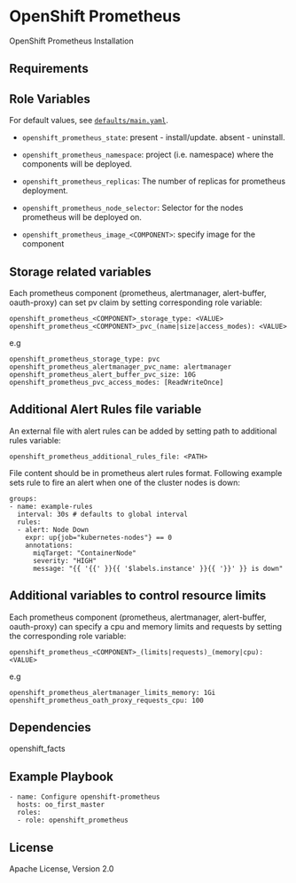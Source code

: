 OpenShift Prometheus
====================

OpenShift Prometheus Installation

Requirements
------------


Role Variables
--------------

For default values, see [`defaults/main.yaml`](defaults/main.yaml).

- `openshift_prometheus_state`: present - install/update. absent - uninstall.

- `openshift_prometheus_namespace`: project (i.e. namespace) where the components will be
  deployed.

- `openshift_prometheus_replicas`: The number of replicas for prometheus deployment.

- `openshift_prometheus_node_selector`: Selector for the nodes prometheus will be deployed on.

- `openshift_prometheus_image_<COMPONENT>`: specify image for the component 

## Storage related variables
Each prometheus component (prometheus, alertmanager, alert-buffer, oauth-proxy) can set pv claim by setting corresponding role variable:
```
openshift_prometheus_<COMPONENT>_storage_type: <VALUE>
openshift_prometheus_<COMPONENT>_pvc_(name|size|access_modes): <VALUE>
```
e.g
```
openshift_prometheus_storage_type: pvc
openshift_prometheus_alertmanager_pvc_name: alertmanager
openshift_prometheus_alert_buffer_pvc_size: 10G
openshift_prometheus_pvc_access_modes: [ReadWriteOnce]
```

## Additional Alert Rules file variable
An external file with alert rules can be added by setting path to additional rules variable: 
```
openshift_prometheus_additional_rules_file: <PATH> 
```

File content should be in prometheus alert rules format.
Following example sets rule to fire an alert when one of the cluster nodes is down:

```
groups:
- name: example-rules
  interval: 30s # defaults to global interval
  rules:
  - alert: Node Down
    expr: up{job="kubernetes-nodes"} == 0
    annotations:
      miqTarget: "ContainerNode"
      severity: "HIGH"
      message: "{{ '{{' }}{{ '$labels.instance' }}{{ '}}' }} is down"
```


## Additional variables to control resource limits
Each prometheus component (prometheus, alertmanager, alert-buffer, oauth-proxy) can specify a cpu and memory limits and requests by setting
the corresponding role variable:
```
openshift_prometheus_<COMPONENT>_(limits|requests)_(memory|cpu): <VALUE>
```
e.g
```
openshift_prometheus_alertmanager_limits_memory: 1Gi
openshift_prometheus_oath_proxy_requests_cpu: 100
```

Dependencies
------------

openshift_facts


Example Playbook
----------------

```
- name: Configure openshift-prometheus
  hosts: oo_first_master
  roles:
  - role: openshift_prometheus
```

License
-------

Apache License, Version 2.0

